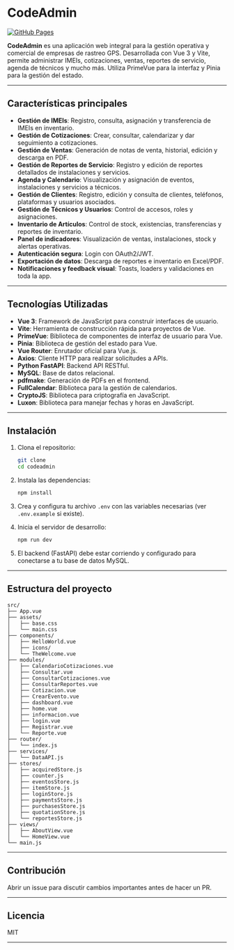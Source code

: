 # CodeAdmin

[![GitHub Pages](https://img.shields.io/badge/GitHub-Pages-blue?logo=github)](https://albertoprieto.github.io/VueCrud/)

**CodeAdmin** es una aplicación web integral para la gestión operativa y comercial de empresas de rastreo GPS. Desarrollada con Vue 3 y Vite, permite administrar IMEIs, cotizaciones, ventas, reportes de servicio, agenda de técnicos y mucho más. Utiliza PrimeVue para la interfaz y Pinia para la gestión del estado.

---

## Características principales

- **Gestión de IMEIs**: Registro, consulta, asignación y transferencia de IMEIs en inventario.
- **Gestión de Cotizaciones**: Crear, consultar, calendarizar y dar seguimiento a cotizaciones.
- **Gestión de Ventas**: Generación de notas de venta, historial, edición y descarga en PDF.
- **Gestión de Reportes de Servicio**: Registro y edición de reportes detallados de instalaciones y servicios.
- **Agenda y Calendario**: Visualización y asignación de eventos, instalaciones y servicios a técnicos.
- **Gestión de Clientes**: Registro, edición y consulta de clientes, teléfonos, plataformas y usuarios asociados.
- **Gestión de Técnicos y Usuarios**: Control de accesos, roles y asignaciones.
- **Inventario de Artículos**: Control de stock, existencias, transferencias y reportes de inventario.
- **Panel de indicadores**: Visualización de ventas, instalaciones, stock y alertas operativas.
- **Autenticación segura**: Login con OAuth2/JWT.
- **Exportación de datos**: Descarga de reportes e inventario en Excel/PDF.
- **Notificaciones y feedback visual**: Toasts, loaders y validaciones en toda la app.

---

## Tecnologías Utilizadas

- **Vue 3**: Framework de JavaScript para construir interfaces de usuario.
- **Vite**: Herramienta de construcción rápida para proyectos de Vue.
- **PrimeVue**: Biblioteca de componentes de interfaz de usuario para Vue.
- **Pinia**: Biblioteca de gestión del estado para Vue.
- **Vue Router**: Enrutador oficial para Vue.js.
- **Axios**: Cliente HTTP para realizar solicitudes a APIs.
- **Python FastAPI**: Backend API RESTful.
- **MySQL**: Base de datos relacional.
- **pdfmake**: Generación de PDFs en el frontend.
- **FullCalendar**: Biblioteca para la gestión de calendarios.
- **CryptoJS**: Biblioteca para criptografía en JavaScript.
- **Luxon**: Biblioteca para manejar fechas y horas en JavaScript.

---

## Instalación

1. Clona el repositorio:
   ```sh
   git clone 
   cd codeadmin
   ```

2. Instala las dependencias:
   ```sh
   npm install
   ```

3. Crea y configura tu archivo `.env` con las variables necesarias (ver `.env.example` si existe).

4. Inicia el servidor de desarrollo:
   ```sh
   npm run dev
   ```

5. El backend (FastAPI) debe estar corriendo y configurado para conectarse a tu base de datos MySQL.

---

## Estructura del proyecto

```
src/
├── App.vue
├── assets/
│   ├── base.css
│   └── main.css
├── components/
│   ├── HelloWorld.vue
│   ├── icons/
│   └── TheWelcome.vue
├── modules/
│   ├── CalendarioCotizaciones.vue
│   ├── Consultar.vue
│   ├── ConsultarCotizaciones.vue
│   ├── ConsultarReportes.vue
│   ├── Cotizacion.vue
│   ├── CrearEvento.vue
│   ├── dashboard.vue
│   ├── home.vue
│   ├── informacion.vue
│   ├── login.vue
│   ├── Registrar.vue
│   └── Reporte.vue
├── router/
│   └── index.js
├── services/
│   └── DataAPI.js
├── stores/
│   ├── acquiredStore.js
│   ├── counter.js
│   ├── eventosStore.js
│   ├── itemStore.js
│   ├── loginStore.js
│   ├── paymentsStore.js
│   ├── purchasesStore.js
│   ├── quotationStore.js
│   └── reportesStore.js
├── views/
│   ├── AboutView.vue
│   └── HomeView.vue
└── main.js
```

---

## Contribución

Abrir un issue para discutir cambios importantes antes de hacer un PR.

---

## Licencia

MIT

---
